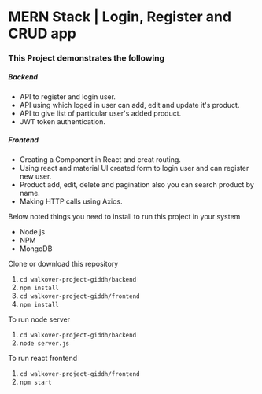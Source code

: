 # MERN Stack | Login, Register and CRUD app

### This Project demonstrates the following
##### Backend
- API to register and login user.
- API using which loged in user can add, edit and update it's product.
- API to give list of particular user's added product.
- JWT token authentication.

##### Frontend
- Creating a Component in React and creat routing.
- Using react and material UI created form to login user and can register new user.
- Product add, edit, delete and pagination also you can search product by name.
- Making HTTP calls using Axios.


Below noted things you need to install to run this project in your system
- Node.js
- NPM
- MongoDB

Clone or download this repository

1. `cd walkover-project-giddh/backend`
2. `npm install`
3. `cd walkover-project-giddh/frontend`
4. `npm install`

To run node server
1. `cd walkover-project-giddh/backend`
2. `node server.js`

To run react frontend
1. `cd walkover-project-giddh/frontend`
2. `npm start`

